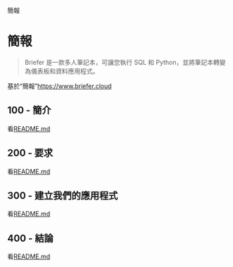 簡報

# 簡報

> Briefer 是一款多人筆記本，可讓您執行 SQL 和 Python，並將筆記本轉變為儀表板和資料應用程式。

基於“簡報”<https://www.briefer.cloud>

## 100 - 簡介

看[README.md](./100/README.md)

## 200 - 要求

看[README.md](./200/README.md)

## 300 - 建立我們的應用程式

看[README.md](./300/README.md)

## 400 - 結論

看[README.md](./400/README.md)
